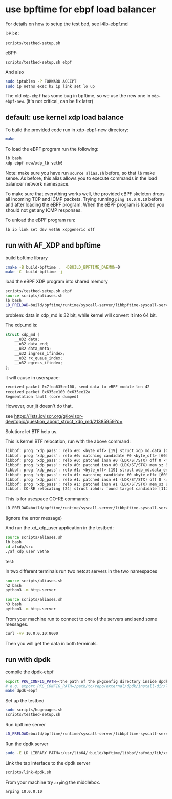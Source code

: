 # use bpftime for ebpf load balancer

For details on how to setup the test bed, see [l4lb-ebpf.md](l4lb-ebpf.md)

DPDK:

```sh
scripts/testbed-setup.sh
```

eBPF:

```sh
scripts/testbed-setup.sh ebpf
```

And also

```sh
sudo iptables -P FORWARD ACCEPT
sudo ip netns exec h2 ip link set lo up
```

The old `xdp-ebpf` has some bug in bpftime, so we use the new one in `xdp-ebpf-new`. (it's not critical, can be fix later)

## default: use kernel xdp load balance

To build the provided code run in xdp-ebpf-new directory:

```sh
make
```

To load the eBPF program run the following:

```sh
lb bash
xdp-ebpf-new/xdp_lb veth6
```

Note: make sure you have run `source alias.sh` before, so that `lb` make sense.
As before, this alias allows you to execute commands in the load balancer network namespace.

To make sure that everything works well, the provided eBPF skeleton drops all incoming TCP and ICMP packets.
Trying running `ping 10.0.0.10` before and after loading the eBPF program.
When the eBPF program is loaded you should not get any ICMP responses.

To unload the eBPF program run:

```sh
lb ip link set dev veth6 xdpgeneric off
```

## run with AF_XDP and bpftime

build bpftime library

```sh
cmake -B build-bpftime .  -DBUILD_BPFTIME_DAEMON=0
make -C  build-bpftime -j
```

load the eBPF XDP program into shared memory

```sh
scripts/testbed-setup.sh ebpf
source scripts/aliases.sh
lb bash
LD_PRELOAD=build/bpftime/runtime/syscall-server/libbpftime-syscall-server.so SPDLOG_LEVEL=trace xdp-ebpf-new/xdp_lb veth6 base.btf
```

problem: data in xdp_md is 32 bit, while kernel will convert it into 64 bit.

The xdp_md is:

```c
struct xdp_md {
    __u32 data;
    __u32 data_end;
    __u32 data_meta;
    __u32 ingress_ifindex;
    __u32 rx_queue_index;
    __u32 egress_ifindex;
};
```

it will cause in userspace:

```txt
received packet 0x7fea635ee100, send data to eBPF module len 42
received packet 0x635ee100 0x635ee12a
Segmentation fault (core dumped)
```

However, our jit doesn't do that.

see <https://lists.iovisor.org/g/iovisor-dev/topic/question_about_struct_xdp_md/21385959?p=>

Solution: let BTF help us.

This is kernel BTF relocation, run with the above command:

```txt
libbpf: prog 'xdp_pass': relo #0: <byte_off> [19] struct xdp_md.data (0:0 @ offset 0)
libbpf: prog 'xdp_pass': relo #0: matching candidate #0 <byte_off> [6034] struct xdp_md.data (0:0 @ offset 0)
libbpf: prog 'xdp_pass': relo #0: patched insn #0 (LDX/ST/STX) off 0 -> 0
libbpf: prog 'xdp_pass': relo #0: patched insn #0 (LDX/ST/STX) mem_sz 8 -> 4
libbpf: prog 'xdp_pass': relo #1: <byte_off> [19] struct xdp_md.data_end (0:1 @ offset 8)
libbpf: prog 'xdp_pass': relo #1: matching candidate #0 <byte_off> [6034] struct xdp_md.data_end (0:1 @ offset 4)
libbpf: prog 'xdp_pass': relo #1: patched insn #1 (LDX/ST/STX) off 8 -> 4
libbpf: prog 'xdp_pass': relo #1: patched insn #1 (LDX/ST/STX) mem_sz 8 -> 4
libbpf: CO-RE relocating [24] struct iphdr: found target candidate [11775] struct iphdr in [vmlinux]
```

This is for usespace CO-RE commands:

```txt
LD_PRELOAD=build/bpftime/runtime/syscall-server/libbpftime-syscall-server.so SPDLOG_LEVEL=trace xdp-ebpf-new/xdp_lb veth6 base.btf
```

(ignore the error message)

And run the xd_xdp_user application in the testbed:

```sh
source scripts/aliases.sh
lb bash
cd afxdp/src
./af_xdp_user veth6
```

test:

In two different terminals run two netcat servers in the two namespaces

```sh
source scripts/aliases.sh
h2 bash
python3 -m http.server
```

```sh
source scripts/aliases.sh
h3 bash
python3 -m http.server
```

From your machine run to connect to one of the servers and send some messages.

```sh
curl -vv 10.0.0.10:8000
```

Then you will get the data in both terminals.

## run with dpdk

compile the dpdk-ebpf

```sh
export PKG_CONFIG_PATH=<the path of the pkgconfig directory inside dpdk>
# e.g. export PKG_CONFIG_PATH=/path/to/repo/external/dpdk/install-dir/lib/x86_64-linux-gnu/pkgconfig
make dpdk-ebpf
```

Set up the testbed

```sh
sudo scripts/hugepages.sh
scripts/testbed-setup.sh 
```

Run bpftime server

```sh
LD_PRELOAD=build/bpftime/runtime/syscall-server/libbpftime-syscall-server.so SPDLOG_LEVEL=trace xdp-ebpf-new/xdp_lb veth6 base.btf
```

Run the dpdk server

```sh
sudo -E LD_LIBRARY_PATH=:/usr/lib64/:build/bpftime/libbpf/:afxdp/lib/xdp-tools/lib/libxdp/:/home/yunwei/ebpf-xdp-dpdk/build-bpftime-llvm/bpftime/libbpf dpdk/dpdk_llvm -l 1  --socket-mem=512 -a 0000:18:00.1 -- -p 0x1
```

Link the tap interface to the dpdk server

```sh
scripts/link-dpdk.sh
```

From your machine try `arp`ing the middlebox.

```sh
arping 10.0.0.10
```
